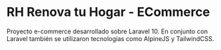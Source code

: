 # RH Renova tu Hogar - ECommerce
Proyecto e-commerce desarrollado sobre Laravel 10.
En conjunto con Laravel también se utilizaron tecnologías como AlpineJS y TailwindCSS.
